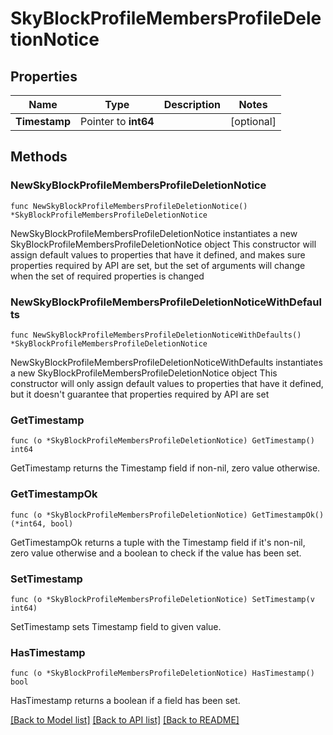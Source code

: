 # SkyBlockProfileMembersProfileDeletionNotice

## Properties

Name | Type | Description | Notes
------------ | ------------- | ------------- | -------------
**Timestamp** | Pointer to **int64** |  | [optional] 

## Methods

### NewSkyBlockProfileMembersProfileDeletionNotice

`func NewSkyBlockProfileMembersProfileDeletionNotice() *SkyBlockProfileMembersProfileDeletionNotice`

NewSkyBlockProfileMembersProfileDeletionNotice instantiates a new SkyBlockProfileMembersProfileDeletionNotice object
This constructor will assign default values to properties that have it defined,
and makes sure properties required by API are set, but the set of arguments
will change when the set of required properties is changed

### NewSkyBlockProfileMembersProfileDeletionNoticeWithDefaults

`func NewSkyBlockProfileMembersProfileDeletionNoticeWithDefaults() *SkyBlockProfileMembersProfileDeletionNotice`

NewSkyBlockProfileMembersProfileDeletionNoticeWithDefaults instantiates a new SkyBlockProfileMembersProfileDeletionNotice object
This constructor will only assign default values to properties that have it defined,
but it doesn't guarantee that properties required by API are set

### GetTimestamp

`func (o *SkyBlockProfileMembersProfileDeletionNotice) GetTimestamp() int64`

GetTimestamp returns the Timestamp field if non-nil, zero value otherwise.

### GetTimestampOk

`func (o *SkyBlockProfileMembersProfileDeletionNotice) GetTimestampOk() (*int64, bool)`

GetTimestampOk returns a tuple with the Timestamp field if it's non-nil, zero value otherwise
and a boolean to check if the value has been set.

### SetTimestamp

`func (o *SkyBlockProfileMembersProfileDeletionNotice) SetTimestamp(v int64)`

SetTimestamp sets Timestamp field to given value.

### HasTimestamp

`func (o *SkyBlockProfileMembersProfileDeletionNotice) HasTimestamp() bool`

HasTimestamp returns a boolean if a field has been set.


[[Back to Model list]](../README.md#documentation-for-models) [[Back to API list]](../README.md#documentation-for-api-endpoints) [[Back to README]](../README.md)


